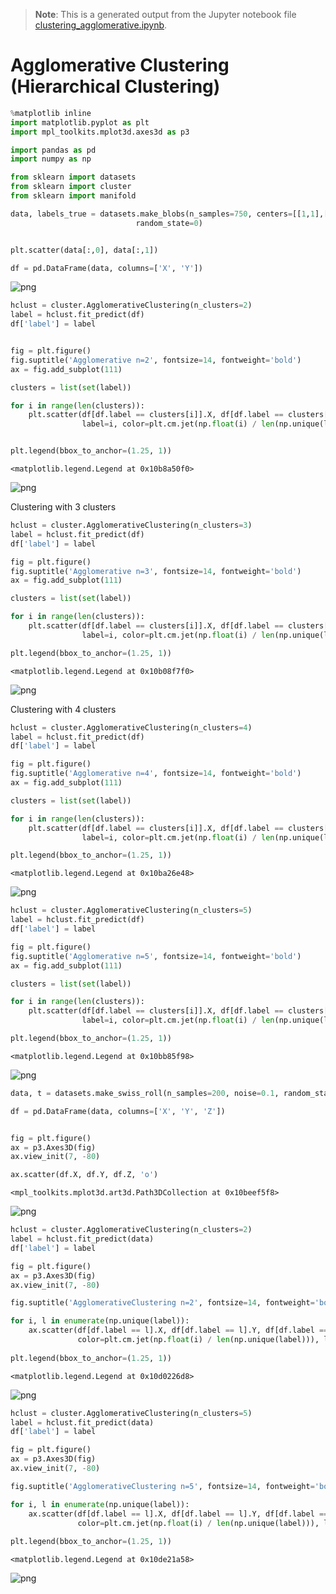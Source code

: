 >**Note**: This is a generated output from the Jupyter notebook file [clustering_agglomerative.ipynb](clustering_agglomerative.ipynb).

# Agglomerative Clustering (Hierarchical Clustering) 


```python
%matplotlib inline
import matplotlib.pyplot as plt
import mpl_toolkits.mplot3d.axes3d as p3

import pandas as pd
import numpy as np

from sklearn import datasets
from sklearn import cluster
from sklearn import manifold
```


```python
data, labels_true = datasets.make_blobs(n_samples=750, centers=[[1,1],[0,5],[2,8]], cluster_std=0.7,
                            random_state=0)


plt.scatter(data[:,0], data[:,1])

df = pd.DataFrame(data, columns=['X', 'Y'])
```


    
![png](clustering_agglomerative_files/clustering_agglomerative_2_0.png)
    



```python
hclust = cluster.AgglomerativeClustering(n_clusters=2)
label = hclust.fit_predict(df)
df['label'] = label


fig = plt.figure()
fig.suptitle('Agglomerative n=2', fontsize=14, fontweight='bold')
ax = fig.add_subplot(111)

clusters = list(set(label))

for i in range(len(clusters)):
    plt.scatter(df[df.label == clusters[i]].X, df[df.label == clusters[i]].Y, 
                label=i, color=plt.cm.jet(np.float(i) / len(np.unique(label))))


plt.legend(bbox_to_anchor=(1.25, 1))
```




    <matplotlib.legend.Legend at 0x10b8a50f0>




    
![png](clustering_agglomerative_files/clustering_agglomerative_3_1.png)
    


Clustering with 3 clusters


```python
hclust = cluster.AgglomerativeClustering(n_clusters=3)
label = hclust.fit_predict(df)
df['label'] = label

fig = plt.figure()
fig.suptitle('Agglomerative n=3', fontsize=14, fontweight='bold')
ax = fig.add_subplot(111)

clusters = list(set(label))

for i in range(len(clusters)):
    plt.scatter(df[df.label == clusters[i]].X, df[df.label == clusters[i]].Y, 
                label=i, color=plt.cm.jet(np.float(i) / len(np.unique(label))))

plt.legend(bbox_to_anchor=(1.25, 1))
```




    <matplotlib.legend.Legend at 0x10b08f7f0>




    
![png](clustering_agglomerative_files/clustering_agglomerative_5_1.png)
    


Clustering with 4 clusters


```python
hclust = cluster.AgglomerativeClustering(n_clusters=4)
label = hclust.fit_predict(df)
df['label'] = label

fig = plt.figure()
fig.suptitle('Agglomerative n=4', fontsize=14, fontweight='bold')
ax = fig.add_subplot(111)

clusters = list(set(label))

for i in range(len(clusters)):
    plt.scatter(df[df.label == clusters[i]].X, df[df.label == clusters[i]].Y, 
                label=i, color=plt.cm.jet(np.float(i) / len(np.unique(label))))

plt.legend(bbox_to_anchor=(1.25, 1))
```




    <matplotlib.legend.Legend at 0x10ba26e48>




    
![png](clustering_agglomerative_files/clustering_agglomerative_7_1.png)
    



```python
hclust = cluster.AgglomerativeClustering(n_clusters=5)
label = hclust.fit_predict(df)
df['label'] = label

fig = plt.figure()
fig.suptitle('Agglomerative n=5', fontsize=14, fontweight='bold')
ax = fig.add_subplot(111)

clusters = list(set(label))

for i in range(len(clusters)):
    plt.scatter(df[df.label == clusters[i]].X, df[df.label == clusters[i]].Y, 
                label=i, color=plt.cm.jet(np.float(i) / len(np.unique(label))))

plt.legend(bbox_to_anchor=(1.25, 1))
```




    <matplotlib.legend.Legend at 0x10bb85f98>




    
![png](clustering_agglomerative_files/clustering_agglomerative_8_1.png)
    



```python
data, t = datasets.make_swiss_roll(n_samples=200, noise=0.1, random_state=0)

df = pd.DataFrame(data, columns=['X', 'Y', 'Z'])


fig = plt.figure()
ax = p3.Axes3D(fig)
ax.view_init(7, -80)

ax.scatter(df.X, df.Y, df.Z, 'o')
```




    <mpl_toolkits.mplot3d.art3d.Path3DCollection at 0x10beef5f8>




    
![png](clustering_agglomerative_files/clustering_agglomerative_9_1.png)
    



```python
hclust = cluster.AgglomerativeClustering(n_clusters=2)
label = hclust.fit_predict(data)
df['label'] = label

fig = plt.figure()
ax = p3.Axes3D(fig)
ax.view_init(7, -80)

fig.suptitle('AgglomerativeClustering n=2', fontsize=14, fontweight='bold')

for i, l in enumerate(np.unique(label)):
    ax.scatter(df[df.label == l].X, df[df.label == l].Y, df[df.label == l].Z, 'o', 
               color=plt.cm.jet(np.float(i) / len(np.unique(label))), label=l)
    
plt.legend(bbox_to_anchor=(1.25, 1))
```




    <matplotlib.legend.Legend at 0x10d0226d8>




    
![png](clustering_agglomerative_files/clustering_agglomerative_10_1.png)
    



```python
hclust = cluster.AgglomerativeClustering(n_clusters=5)
label = hclust.fit_predict(data)
df['label'] = label

fig = plt.figure()
ax = p3.Axes3D(fig)
ax.view_init(7, -80)

fig.suptitle('AgglomerativeClustering n=5', fontsize=14, fontweight='bold')

for i, l in enumerate(np.unique(label)):
    ax.scatter(df[df.label == l].X, df[df.label == l].Y, df[df.label == l].Z, 'o', 
               color=plt.cm.jet(np.float(i) / len(np.unique(label))), label=l)
    
plt.legend(bbox_to_anchor=(1.25, 1))
```




    <matplotlib.legend.Legend at 0x10de21a58>




    
![png](clustering_agglomerative_files/clustering_agglomerative_11_1.png)
    



```python

```
